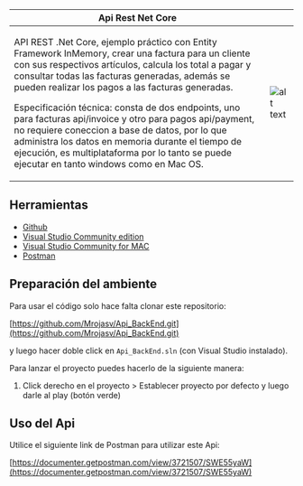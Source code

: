 [logo]: https://upload.wikimedia.org/wikipedia/commons/thumb/e/ee/.NET_Core_Logo.svg/490px-.NET_Core_Logo.svg.png ".Net Core"

| Api Rest Net Core  |  |
| ------------- | ------------- |
| <p>API REST .Net Core, ejemplo práctico con Entity Framework InMemory, crear una factura para un cliente con sus respectivos artículos, calcula los total a pagar y consultar todas las facturas generadas, además se pueden realizar los pagos a las facturas generadas.</p> <p>Especificación técnica: consta de dos endpoints, uno para facturas api/invoice y otro para pagos api/payment, no requiere coneccion a base de datos, por lo que administra los datos en memoria durante el tiempo de ejecución, es multiplataforma por lo tanto se puede ejecutar en tanto windows como en Mac OS.<p> | ![alt text][logo] |

## Herramientas
- [Github](https://github.com/)
- [Visual Studio Community edition](https://www.visualstudio.com/vs/community/)
- [Visual Studio Community for MAC](https://visualstudio.microsoft.com/es/vs/mac/)
- [Postman](https://www.getpostman.com/)

## Preparación del ambiente

Para usar el código solo hace falta clonar este repositorio:

[https://github.com/Mrojasv/Api_BackEnd.git](https://github.com/Mrojasv/Api_BackEnd.git)

y luego hacer doble click en `Api_BackEnd.sln` (con Visual Studio instalado).

Para lanzar el proyecto puedes hacerlo de la siguiente manera:

1. Click derecho en el proyecto > Establecer proyecto por defecto y luego darle al play (botón verde)

## Uso del Api

Utilice el siguiente link de Postman para utilizar este Api:

[https://documenter.getpostman.com/view/3721507/SWE55yaW](https://documenter.getpostman.com/view/3721507/SWE55yaW)

